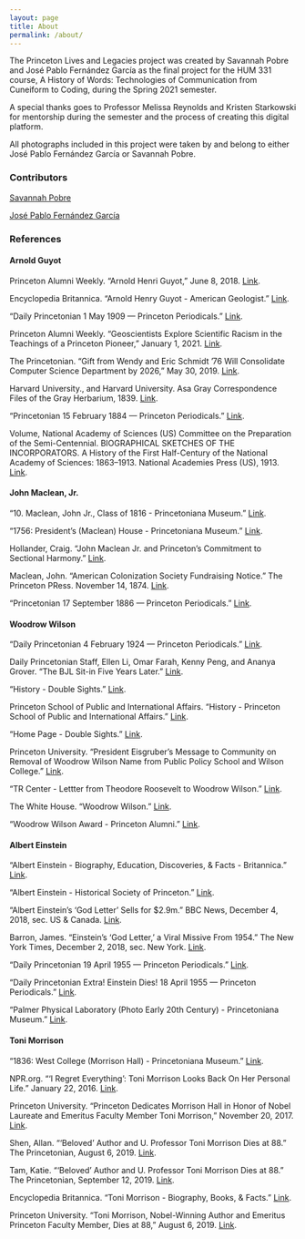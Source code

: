 ```yaml
---
layout: page
title: About
permalink: /about/
---
```


The Princeton Lives and Legacies project was created by Savannah Pobre and José Pablo Fernández García as the final project for the HUM 331 course, A History of Words: Technologies of Communication from Cuneiform to Coding, during the Spring 2021 semester.

A special thanks goes to Professor Melissa Reynolds and Kristen Starkowski for mentorship during the semester and the process of creating this digital platform.

All photographs included in this project were taken by and belong to either José Pablo Fernández García or Savannah Pobre.

### Contributors ###
[Savannah Pobre](https://hum-331-princeton.github.io/princeton-lives-and-legacies/people/Savannah%20Pobre/)

[José Pablo Fernández García](https://hum-331-princeton.github.io/princeton-lives-and-legacies/people/José%20Pablo%20Fernández%20García/)

### References ###
#### Arnold Guyot ####
Princeton Alumni Weekly. “Arnold Henri Guyot,” June 8, 2018. [Link](https://paw.princeton.edu/article/arnold-henri-guyot).

Encyclopedia Britannica. “Arnold Henry Guyot - American Geologist.” [Link](https://www.britannica.com/biography/Arnold-Henry-Guyot).

“Daily Princetonian 1 May 1909 — Princeton Periodicals.” [Link](https://papersofprinceton.princeton.edu/princetonperiodicals/?a=d&d=Princetonian19090501-01.2.34).

Princeton Alumni Weekly. “Geoscientists Explore Scientific Racism in the Teachings of a Princeton Pioneer,” January 1, 2021. [Link](https://paw.princeton.edu/article/geoscientists-explore-scientific-racism-teachings-princeton-pioneer).

The Princetonian. “Gift from Wendy and Eric Schmidt ’76 Will Consolidate Computer Science Department by 2026,” May 30, 2019. [Link](https://www.dailyprincetonian.com/article/2019/05/gift-from-eric-and-wendy-schmidt-will-consolidate-computer-science-department-by-2026).

Harvard University., and Harvard University. Asa Gray Correspondence Files of the Gray Herbarium, 1839. [Link](https://www.biodiversitylibrary.org/item/222878).

“Princetonian 15 February 1884 — Princeton Periodicals.” [Link](https://papersofprinceton.princeton.edu/princetonperiodicals/?a=d&d=Princetonian18840215-01.2.12).

Volume, National Academy of Sciences (US) Committee on the Preparation of the Semi-Centennial. BIOGRAPHICAL SKETCHES OF THE INCORPORATORS. A History of the First Half-Century of the National Academy of Sciences: 1863–1913. National Academies Press (US), 1913. [Link](http://www.ncbi.nlm.nih.gov/books/NBK221935/).


#### John Maclean, Jr. ####
“10. Maclean, John Jr., Class of 1816 - Princetoniana Museum.” [Link](https://www.princetonianamuseum.org/artifact/493a14e7-a4b3-48a9-a777-41a109021e59).

“1756: President’s (Maclean) House - Princetoniana Museum.” [Link](https://www.princetonianamuseum.org/artifact/a1a8ebdd-9f18-4a2a-aba2-9d4a03f08752).

Hollander, Craig. “John Maclean Jr. and Princeton’s Commitment to Sectional Harmony.” [Link](https://slavery.princeton.edu/stories/john-maclean-jr).

Maclean, John. “American Colonization Society Fundraising Notice.” The Princeton PRess. November 14, 1874. [Link](https://slavery.princeton.edu/sources/american-colonization-society-fundraising-notice).

“Princetonian 17 September 1886 — Princeton Periodicals.” [Link](https://papersofprinceton.princeton.edu/princetonperiodicals/?a=d&d=Princetonian18860917-01.1.1).


#### Woodrow Wilson ####
“Daily Princetonian 4 February 1924 — Princeton Periodicals.” [Link](https://papersofprinceton.princeton.edu/princetonperiodicals/?a=d&d=Princetonian19240204-01.1.1).

Daily Princetonian Staff, Ellen Li, Omar Farah, Kenny Peng, and Ananya Grover. “The BJL Sit-in Five Years Later.” [Link](https://projects.dailyprincetonian.com/black-justice-league-princeton-nassau-hall-sit-in/index.html).

“History - Double Sights.” [Link](https://doublesights.princeton.edu/about/history).

Princeton School of Public and International Affairs. “History - Princeton School of Public and International Affairs.” [Link](https://spia.princeton.edu/about/history).

“Home Page - Double Sights.” [Link](https://doublesights.princeton.edu/).

Princeton University. “President Eisgruber’s Message to Community on Removal of Woodrow Wilson Name from Public Policy School and Wilson College.” [Link](https://www.princeton.edu/news/2020/06/27/president-eisgrubers-message-community-removal-woodrow-wilson-name-public-policy).

“TR Center - Lettter from Theodore Roosevelt to Woodrow Wilson.” [Link](https://www.theodorerooseveltcenter.org/Research/Digital-Library/Record?libID=o280773).

The White House. “Woodrow Wilson.” [Link](https://www.whitehouse.gov/about-the-white-house/presidents/woodrow-wilson/).

“Woodrow Wilson Award - Princeton Alumni.” [Link](https://alumni.princeton.edu/our-community/awards/woodrow-wilson-award).

#### Albert Einstein ####
“Albert Einstein - Biography, Education, Discoveries, & Facts - Britannica.” [Link](https://www.britannica.com/biography/Albert-Einstein).

“Albert Einstein - Historical Society of Princeton.” [Link](https://princetonhistory.org/research/historic-princeton/albert-einstein/).

“Albert Einstein’s ‘God Letter’ Sells for $2.9m.” BBC News, December 4, 2018, sec. US & Canada. [Link](https://www.bbc.com/news/world-us-canada-46438116).

Barron, James. “Einstein’s ‘God Letter,’ a Viral Missive From 1954.” The New York Times, December 2, 2018, sec. New York. [Link](https://www.nytimes.com/2018/12/02/nyregion/einstein-god-letter-auction.html).

“Daily Princetonian 19 April 1955 — Princeton Periodicals.” [Link](https://papersofprinceton.princeton.edu/princetonperiodicals/?a=d&d=Princetonian19550419-01).

“Daily Princetonian Extra! Einstein Dies! 18 April 1955 — Princeton Periodicals.” [Link](https://papersofprinceton.princeton.edu/princetonperiodicals/?a=d&d=Princetonian19550418-02.1.1).

“Palmer Physical Laboratory (Photo Early 20th Century) - Princetoniana Museum.” [Link](https://www.princetonianamuseum.org/artifact/347682f7-888f-4f3d-9760-4b41e5bf0a76).

#### Toni Morrison ####
“1836: West College (Morrison Hall) - Princetoniana Museum.” [Link](https://www.princetonianamuseum.org/artifact/67e32092-6793-4e0f-8a44-ce345825fe95).

NPR.org. “‘I Regret Everything’: Toni Morrison Looks Back On Her Personal Life.” January 22, 2016. [Link](https://www.npr.org/2016/01/22/463901896/i-regret-everything-toni-morrison-looks-back-on-her-personal-life).

Princeton University. “Princeton Dedicates Morrison Hall in Honor of Nobel Laureate and Emeritus Faculty Member Toni Morrison,” November 20, 2017. [Link](https://www.princeton.edu/news/2017/11/20/princeton-dedicates-morrison-hall-honor-nobel-laureate-and-emeritus-faculty-member).

Shen, Allan. “‘Beloved’ Author and U. Professor Toni Morrison Dies at 88.” The Princetonian, August 6, 2019. [Link](https://www.dailyprincetonian.com/article/2019/08/toni-morrison-dies).

Tam, Katie. “‘Beloved’ Author and U. Professor Toni Morrison Dies at 88.” The Princetonian, September 12, 2019. [Link](https://www.dailyprincetonian.com/article/2019/09/beloved-author-and-u-professor-toni-morrison-dies-at-88).

Encyclopedia Britannica. “Toni Morrison - Biography, Books, & Facts.” [Link](https://www.britannica.com/biography/Toni-Morrison).

Princeton University. “Toni Morrison, Nobel-Winning Author and Emeritus Princeton Faculty Member, Dies at 88,” August 6, 2019. [Link](https://www.princeton.edu/news/2019/08/06/toni-morrison-nobel-winning-author-and-emeritus-princeton-faculty-member-dies-88).
